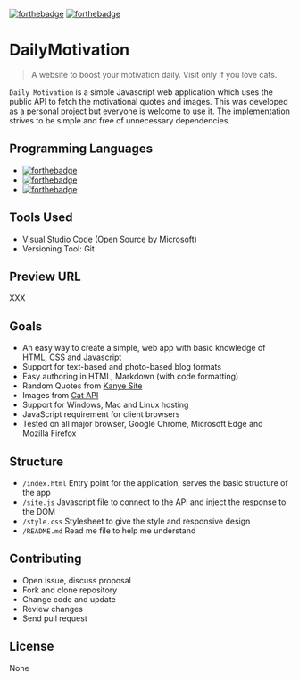 [![forthebadge](https://forthebadge.com/images/badges/contains-cat-gifs.svg)](https://forthebadge.com)
[![forthebadge](https://forthebadge.com/images/badges/built-with-love.svg)](https://forthebadge.com)

# DailyMotivation
> A website to boost your motivation daily. Visit only if you love cats.

`Daily Motivation` is a simple Javascript web application which uses the public API to fetch the motivational quotes and images. This was developed as a personal project but everyone is welcome to use it. The implementation strives to be simple and free of unnecessary dependencies.

## Programming Languages

- [![forthebadge](https://forthebadge.com/images/badges/uses-html.svg)](https://forthebadge.com)
- [![forthebadge](https://forthebadge.com/images/badges/uses-css.svg)](https://forthebadge.com)
- [![forthebadge](https://forthebadge.com/images/badges/uses-js.svg)](https://forthebadge.com)

## Tools Used

- Visual Studio Code (Open Source by Microsoft)
- Versioning Tool: Git

## Preview URL

XXX

## Goals

- An easy way to create a simple, web app with basic knowledge of HTML, CSS and Javascript
- Support for text-based and photo-based blog formats
- Easy authoring in HTML, Markdown (with code formatting)
- Random Quotes from [Kanye Site](https://kanye.rest)
- Images from [Cat API](https://thecatapi.com/)
- Support for Windows, Mac and Linux hosting
- JavaScript requirement for client browsers
- Tested on all major browser, Google Chrome, Microsoft Edge and Mozilla Firefox

## Structure

- `/index.html` Entry point for the application, serves the basic structure of the app
- `/site.js` Javascript file to connect to the API and inject the response to the DOM
- `/style.css` Stylesheet to give the style and responsive design
- `/README.md` Read me file to help me understand

## Contributing

- Open issue, discuss proposal
- Fork and clone repository
- Change code and update
- Review changes
- Send pull request

## License

None